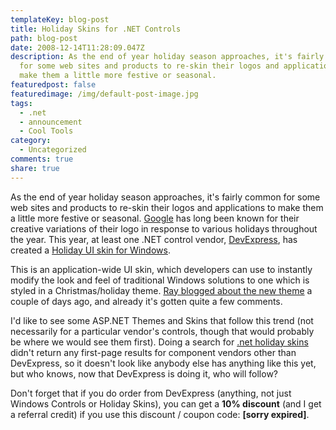```yaml
---
templateKey: blog-post
title: Holiday Skins for .NET Controls
path: blog-post
date: 2008-12-14T11:28:09.047Z
description: As the end of year holiday season approaches, it's fairly common
  for some web sites and products to re-skin their logos and applications to
  make them a little more festive or seasonal.
featuredpost: false
featuredimage: /img/default-post-image.jpg
tags:
  - .net
  - announcement
  - Cool Tools
category:
  - Uncategorized
comments: true
share: true
---
```

<!--StartFragment-->

As the end of year holiday season approaches, it's fairly common for some web sites and products to re-skin their logos and applications to make them a little more festive or seasonal. [Google](http://google.com/) has long been known for their creative variations of their logo in response to various holidays throughout the year. This year, at least one .NET control vendor, [DevExpress](http://devexpress.com/), has created a [Holiday UI skin for Windows](http://www.devexpress.com/Home/Announces/XmasSkin.xml).

This is an application-wide UI skin, which developers can use to instantly modify the look and feel of traditional Windows solutions to one which is styled in a Christmas/holiday theme. [Ray blogged about the new theme](http://community.devexpress.com/blogs/thinking/archive/2007/12/10/it-s-beginning-to-look-a-lot-like-xmas.aspx) a couple of days ago, and already it's gotten quite a few comments.

I'd like to see some ASP.NET Themes and Skins that follow this trend (not necessarily for a particular vendor's controls, though that would probably be where we would see them first). Doing a search for [.net holiday skins](http://www.google.com/search?q=.net+holiday+skins&rls=com.microsoft:*:IE-SearchBox&ie=UTF-8&oe=UTF-8&sourceid=ie7&rlz=1I7ADBF) didn't return any first-page results for component vendors other than DevExpress, so it doesn't look like anybody else has anything like this yet, but who knows, now that DevExpress is doing it, who will follow?

Don't forget that if you do order from DevExpress (anything, not just Windows Controls or Holiday Skins), you can get a **10% discount** (and I get a referral credit) if you use this discount / coupon code: **\[sorry expired]**.

<!--EndFragment-->